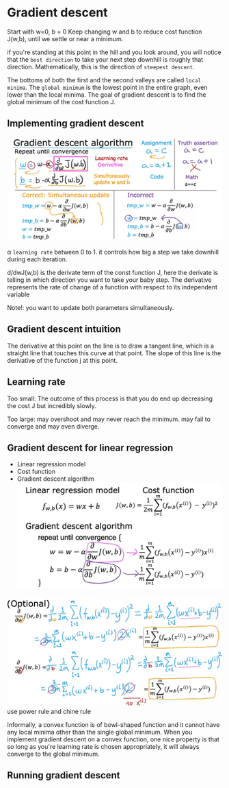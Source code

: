 # Gradient descent
Start with w=0, b = 0
Keep changing w and b to reduce cost function J(w,b), until we settle or near a minimum.


 if you're standing at this point in the hill and you look around, you will notice that the `best direction` to take your next step downhill is roughly that direction. Mathematically, this is the direction of `steepest descent`.

 The bottoms of both the first and the second valleys are called `local minima`. The `global minimum` is the lowest point in the entire graph, even lower than the local minima. The goal of gradient descent is to find the global minimum of the cost function J.


## Implementing gradient descent
![](gradient-descent-algorithm.png)

α `learning rate` between 0 to 1.  it controls how big a step we take downhill during each iteration.

d/dwJ(w,b) is the derivate term of the const function J, here the derivate is telling in which direction you want to take your baby step.
The derivative represents the rate of change of a function with respect to its independent variable 


Note!: you want to update both parameters simultaneously.


## Gradient descent intuition
The derivative at this point on the line is to draw a tangent line, which is a straight line that touches this curve at that point. 
The slope of this line is the derivative of the function j at this point. 


## Learning rate
Too small: The outcome of this process is that you do end up decreasing the cost J but incredibly slowly.

Too large: may overshoot and may never reach the minimum. may fail to converge and may even diverge.


## Gradient descent for linear regression 
- Linear regression model
- Cost function
- Gradient descent algorithm
![](./gradient-descent.png)

![](./gradient-descent-expression.png)
use power rule and chine rule

Informally, a convex function is of bowl-shaped function and it cannot have any local minima other than the single global minimum. When you implement gradient descent on a convex function, one nice property is that so long as you're learning rate is chosen appropriately, it will always converge to the global minimum.


## Running gradient descent
